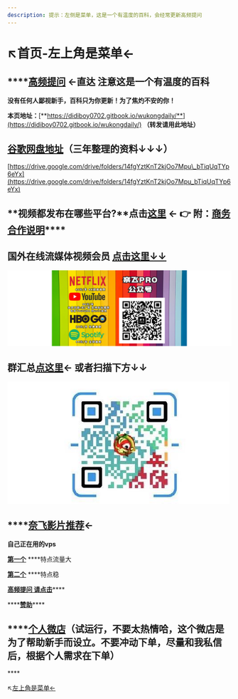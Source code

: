 ```yaml
---
description: 提示：左侧是菜单，这是一个有温度的百科，会经常更新高频提问
---
```


# ↖️首页-左上角是菜单←

##  ****[**高频提问**](gao-pin-ti-wen.md) **←直达 注意这是一个有温度的百科** 

**没有任何人鄙视新手，百科只为你更新！为了焦灼不安的你！**

**本页地址：**[**https://didiboy0702.gitbook.io/wukongdaily/**](https://didiboy0702.gitbook.io/wukongdaily/)     **（转发请用此地址）**

## [谷歌网盘地址](https://drive.google.com/drive/folders/14fgYztKnT2kjOo7Mpu_bTiqUqTYp6eYx)（三年整理的资料↓↓↓）

[https://drive.google.com/drive/folders/14fgYztKnT2kjOo7Mpu\_bTiqUqTYp6eYx](https://drive.google.com/drive/folders/14fgYztKnT2kjOo7Mpu_bTiqUqTYp6eYx)

## **视频都发布在哪些平台?**点击[这里](shi-pin-fa-bu-ping-tai-hui-zong.md) ← 👉 附：[**商务合作说明**](he-zuo-shuo-ming.md)\*\*\*\*

## 国外在线流媒体视频会员 [点击这里↓↓](https://naifei.pro/m/?rid=1p5c6)

![](.gitbook/assets/zong-ti-.png)

## 

## 群汇总[点这里](wu-kong-qun-zu-hui-zong.md)← 或者扫描下方↓↓

![&#x8FD9;&#x662F;&#x4E00;&#x4E2A;&#x7FA4;&#x6C47;&#x603B;&#x7684;&#x9875;&#x9762;](.gitbook/assets/111.jpg)

## \*\*\*\*[**奈飞影片推荐**](nai-fei-ying-pian-tui-jian.md)←

**自己正在用的vps** 

[**第一个**](https://jike0.com/auth/register?code=xoWW) ****特点流量大

[**第二个**](https://dlercloud.com/auth/register?affid=74522) ****特点稳

[**高频提问 请点击**](gao-pin-ti-wen.md)\*\*\*\*

\*\*\*\*[**赞助**](zan-zhu.md)\*\*\*\*

## \*\*\*\*[**个人微店**](ge-ren-wei-dian.md)**（试运行，不要太热情哈，这个微店是为了帮助新手而设立。不要冲动下单，尽量和我私信后，根据个人需求在下单）**

\*\*\*\*

↖️[左上角是菜单←](gao-pin-ti-wen.md)

